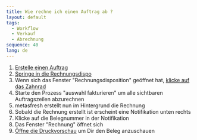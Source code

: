 ```yaml
---
title: Wie rechne ich einen Auftrag ab ?
layout: default
tags:
  - Workflow
  - Verkauf
  - Abrechnung
sequence: 40
lang: de
---
```


1. [Erstelle einen Auftrag](Wie_erstelle_ich_einen_Auftrag)
1. [Springe in die Rechnungsdispo](Wie_springe_ich_zwischen_Belegen)
1. Wenn sich das Fenster "Rechnungsdisposition" geöffnet hat, [klicke auf das Zahnrad](Wie_starte_ich_Zahnrad_Prozesse)
1. Starte den Prozess "auswahl fakturieren" um alle sichtbaren Auftragszeilen abzurechnen
1. metasfresh erstellt nun im Hintergrund die Rechnung
1. Sobald die Rechnung erstellt ist erscheint eine Notifikation unten rechts
1. Klicke auf die Belegnummer in der Notifikation
1. Das Fenster "Rechnung" öffnet sich
1. [Öffne die Druckvorschau](Wie_oeffne_ich_die_Druckvorschau) um Dir den Beleg anzuschauen
